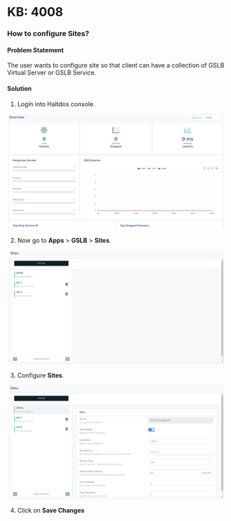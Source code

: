 # KB: 4008

### **How to configure Sites?**  

#### **Problem Statement**

The user wants to configure site so that client can have a collection of GSLB Virtual 
Server or GSLB Service.

#### **Solution**

1. Login into Haltdos console.

![kb-4008](/img/gslb/v8/kb/kb_4008_overview.png)

2. Now go to **Apps** > **GSLB** > **Sites**. 

![kb-4008](/img/gslb/v8/kb/kb_4008_sites.png)

3. Configure **Sites**.

![kb-4008](/img/gslb/v8/kb/kb_4008_sites_conf.png)

4. Click on **Save Changes**